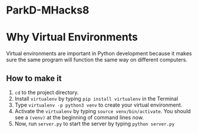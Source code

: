 # ParkD-MHacks8

# Why Virtual Environments
Virtual environments are important in Python development because it makes sure the same program will function the same way on different computers.

## How to make it
1. `cd` to the project directory.
2. Install `virtualenv` by typing `pip install virtualenv` in the Terminal
3. Type `virtualenv -p python3 venv` to create your virtual environment.
4. Activate the `virtualenv` by typing `source venv/bin/activate`. You should see a `(venv)` at the beginning of command lines now.
5. Now, run `server.py` to start the server by typing `python server.py`
